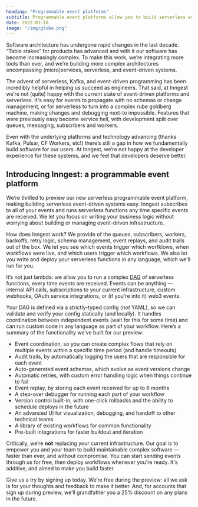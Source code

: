 ```yaml
---
heading: "Programmable event platforms"
subtitle: Programmable event platforms allow you to build serverless event-driven systems in minutes.  Here's an introduction to them.
date: 2022-01-10
image: "/img/globe.png"
---
```


Software architecture has undergone rapid changes in the last decade. “Table stakes” for products has advanced and with it our software has become increasingly complex. To make this work, we’re integrating more tools than ever, and we’re building more complex architectures encompassing (micro)services, serverless, and event-driven systems.

The advent of serverless, Kafka, and event-driven programming has been incredibly helpful in helping us succeed as engineers. That said, at Inngest we’re not (quite) happy with the current state of event-driven platforms and serverless. It's easy for events to propagate with no schemas or change management, or for serverless to turn into a complex rube goldberg machine, making changes and debugging next-to impossible. Features that were previously easy become service hell, with development split over queues, messaging, subscribers and workers.

Even with the underlying platforms and technology advancing (thanks Kafka, Pulsar, CF Workers, etc!) there’s still a gap in how we fundamentally build software for our users. At Inngest, we’re not happy at the developer experience for these systems, and we feel that developers deserve better.

## Introducing Inngest: a programmable event platform

We’re thrilled to preview our new serverless programmable event platform, making building serverless event-driven systems easy. Inngest subscribes to all of your events and runs serverless functions any time specific events are received. We let you focus on writing your business logic without worrying about building or managing event-driven infrastructure.

How does Inngest work? We provide of the queues, subscribers, workers, backoffs, retry logic, schema management, event replays, and audit trails out of the box. We let you see which events trigger which worfklows, when workflows were live, and which users trigger which workflows. We also let you write and deploy your serverless functions in any language, which we'll run for you.

It’s not just lambda: we allow you to run a complex [DAG](https://en.wikipedia.org/wiki/Directed_acyclic_graph) of serverless functions, every time events are received. Events can be anything — internal API calls, subscriptions to your current infrastructure, custom webhooks, OAuth service integrations, or (if you're into it) web3 events.

Your DAG is defined via a strictly-typed config (_not_ YAML), so we can validate and verify your config statically (and locally). It handles coordination between independent events (wait for this for some time) and can run custom code in any language as part of your workflow. Here’s a summary of the functionality we’ve built for our preview:

- Event coordination, so you can create complex flows that rely on multiple events within a specific time period (and handle timeouts)
- Audit trails, by automatically logging the users that are responsible for each event
- Auto-generated event schemas, which evolve as event versions change
- Automatic retries, with custom error handling logic when things continue to fail
- Event replay, by storing each event received for up to 6 months
- A step-over debugger for running each part of your workflow
- Version control built-in, with one-click rollbacks and the ability to schedule deploys in the future
- An advanced UI for visualization, debugging, and handoff to other technical teams
- A library of existing workflows for common functionality
- Pre-built integrations for faster buildout and iteration

Critically, we’re **not** replacing your current infrastructure. Our goal is to empower you and your team to build maintainable complex software — faster than ever, and without compromise. You can start sending events through us for free, then deploy workflows whenever you're ready. It's additive, and aimed to make you build faster.

Give us a try by signing up today. We’re free during the preview: all we ask is for your thoughts and feedback to make it better. And, for accounts that sign up during preview, we’ll grandfather you a 25% discount on any plans in the future.

